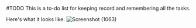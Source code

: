#TODO
This is a to-do list for keeping record and remembering all the tasks.

Here's what it looks like.
![Screenshot (1063)](https://user-images.githubusercontent.com/85447046/123463596-5855cd80-d609-11eb-91a9-0e2ece9eb1c9.png)
